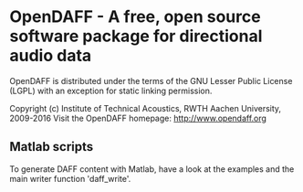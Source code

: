 
# OpenDAFF - A free, open source software package for directional audio data

OpenDAFF is distributed under the terms of the GNU Lesser Public License (LGPL) with an exception for static linking permission.

Copyright (c) Institute of Technical Acoustics, RWTH Aachen University, 2009-2016
Visit the OpenDAFF homepage: http://www.opendaff.org


## Matlab scripts

To generate DAFF content with Matlab, have a look at the examples and the main writer function 'daff_write'.